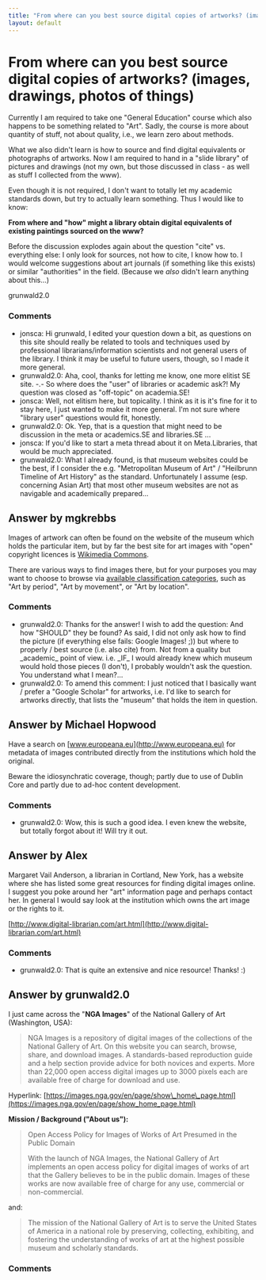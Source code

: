 ```yaml
---
title: "From where can you best source digital copies of artworks? (images, drawings, photos of things)"
layout: default
---
```

From where can you best source digital copies of artworks? (images, drawings, photos of things)
=====================
Currently I am required to take one "General Education" course which
also happens to be something related to "Art". Sadly, the course is more
about quantity of stuff, not about quality, i.e., we learn zero about
methods.

What we also didn't learn is how to source and find digital equivalents
or photographs of artworks. Now I am required to hand in a "slide
library" of pictures and drawings (not my own, but those discussed in
class - as well as stuff I collected from the www).

Even though it is not required, I don't want to totally let my academic
standards down, but try to actually learn something. Thus I would like
to know:

**From where and "how" might a library obtain digital equivalents of
existing paintings sourced on the www?**

Before the discussion explodes again about the question "cite" vs.
everything else: I only look for sources, not how to cite, I know how
to. I would welcome suggestions about art journals (if something like
this exists) or similar "authorities" in the field. (Because we *also*
didn't learn anything about this...)

grunwald2.0

### Comments ###
* jonsca: Hi grunwald, I edited your question down a bit, as questions on this
site should really be related to tools and techniques used by
professional librarians/information scientists and not general users of
the library. I think it may be useful to future users, though, so I made
it more general.
* grunwald2.0: Aha, cool, thanks for letting me know, one more elitist SE site. -.- So
where does the "user" of libraries or academic ask?! My question was
closed as "off-topic" on academia.SE!
* jonsca: Well, not elitism here, but topicality. I think as it is it's fine for
it to stay here, I just wanted to make it more general. I'm not sure
where "library user" questions would fit, honestly.
* grunwald2.0: Ok. Yep, that is a question that might need to be discussion in the meta
or academics.SE and libraries.SE ...
* jonsca: If you'd like to start a meta thread about it on Meta.Libraries, that
would be much appreciated.
* grunwald2.0: What I already found, is that museum websites could be the best, if I
consider the e.g. "Metropolitan Museum of Art" / "Heilbrunn Timeline of
Art History" as the standard. Unfortunately I assume (esp. concerning
Asian Art) that most other museum websites are not as navigable and
academically prepared...


Answer by mgkrebbs
----------------
Images of artwork can often be found on the website of the museum which
holds the particular item, but by far the best site for art images with
"open" copyright licences is [Wikimedia
Commons](http://commons.wikimedia.org/wiki/Main_Page).

There are various ways to find images there, but for your purposes you
may want to choose to browse via [available classification
categories](http://commons.wikimedia.org/wiki/Category%3aArt), such as
"Art by period‎", "Art by movement‎", or "Art by location".

### Comments ###
* grunwald2.0: Thanks for the answer! I wish to add the question: And how "SHOULD" they
be found? As said, I did not only ask how to find the picture (if
everything else fails: Google Images! ;)) but where to properly / best
source (i.e. also cite) from. Not from a quality but \_academic\_ point
of view. i.e. \_IF\_ I would already knew which museum would hold those
pieces (I don't), I probably wouldn't ask the question. You understand
what I mean?...
* grunwald2.0: To amend this comment: I just noticed that I basically want / prefer a
"Google Scholar" for artworks, i.e. I'd like to search for artworks
directly, that lists the "museum" that holds the item in question.

Answer by Michael Hopwood
----------------
Have a search on [www.europeana.eu](http://www.europeana.eu) for
metadata of images contributed directly from the institutions which hold
the original.

Beware the idiosynchratic coverage, though; partly due to use of Dublin
Core and partly due to ad-hoc content development.

### Comments ###
* grunwald2.0: Wow, this is such a good idea. I even knew the website, but totally
forgot about it! Will try it out.

Answer by Alex
----------------
Margaret Vail Anderson, a librarian in Cortland, New York, has a website
where she has listed some great resources for finding digital images
online. I suggest you poke around her "art" information page and perhaps
contact her. In general I would say look at the institution which owns
the art image or the rights to it.

[http://www.digital-librarian.com/art.html](http://www.digital-librarian.com/art.html)

### Comments ###
* grunwald2.0: That is quite an extensive and nice resource! Thanks! :)

Answer by grunwald2.0
----------------
I just came across the "**NGA Images**" of the National Gallery of Art
(Washington, USA):

> NGA Images is a repository of digital images of the collections of the
> National Gallery of Art. On this website you can search, browse,
> share, and download images. A standards-based reproduction guide and a
> help section provide advice for both novices and experts. More than
> 22,000 open access digital images up to 3000 pixels each are available
> free of charge for download and use.

Hyperlink:
[https://images.nga.gov/en/page/show\_home\_page.html](https://images.nga.gov/en/page/show_home_page.html)

**Mission / Background ("About us"):**

> Open Access Policy for Images of Works of Art Presumed in the Public
> Domain
>
> With the launch of NGA Images, the National Gallery of Art implements
> an open access policy for digital images of works of art that the
> Gallery believes to be in the public domain. Images of these works are
> now available free of charge for any use, commercial or
> non-commercial.

and:

> The mission of the National Gallery of Art is to serve the United
> States of America in a national role by preserving, collecting,
> exhibiting, and fostering the understanding of works of art at the
> highest possible museum and scholarly standards.

### Comments ###

